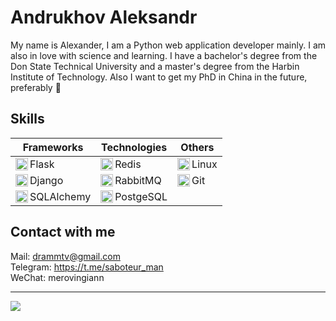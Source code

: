 # Andrukhov Aleksandr
My name is Alexander, I am a Python web application developer mainly. I am also in love with science and learning. I have a bachelor's degree from the Don State Technical University and a master's degree from the Harbin Institute of Technology. Also I want to get my PhD in China in the future, preferably 🧐

## Skills
| Frameworks | Technologies | Others |
| ------------- | ------------- | ------------- |
| <img align="left" width="20px" src="https://cdn.jsdelivr.net/npm/simple-icons@3.10.0/icons/flask.svg"/>Flask | <img align="left" width="20px"  src="https://cdn.worldvectorlogo.com/logos/redis.svg" />Redis  | <img align="left" width="20px" src="https://upload.wikimedia.org/wikipedia/commons/thumb/3/35/Tux.svg/800px-Tux.svg.png"/>Linux |
| <img align="left" width="20px" src="https://avatars.githubusercontent.com/u/27804?s=200&v=4"/>Django | <img align="left" width="20px"  src="https://cdn.worldvectorlogo.com/logos/rabbitmq.svg" />RabbitMQ  | <img align="left" width="20px" src="https://upload.wikimedia.org/wikipedia/commons/3/3f/Git_icon.svg"/>Git |
| <img align="left" width="20px"  src="https://dev-gang.ru/s/doc/flask-sqlalchemy/assets/icon.png"/>SQLAlchemy | <img align="left" width="20px"  src="https://upload.wikimedia.org/wikipedia/commons/2/29/Postgresql_elephant.svg"/>PostgeSQL ||

## Contact with me

Mail: drammtv@gmail.com<br/>
Telegram: https://t.me/saboteur_man<br/>
WeChat: merovingiann<br/>
<hr>
<img align="left" src="https://www.codewars.com/users/AlertRED/badges/large" />
